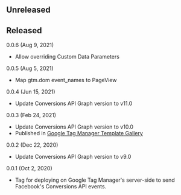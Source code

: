 ## Unreleased

## Released
0.0.6 (Aug 9, 2021)
* Allow overriding Custom Data Parameters

0.0.5 (Aug 5, 2021)
* Map gtm.dom event_names to PageView

0.0.4 (Jun 15, 2021)
* Update Conversions API Graph version to v11.0

0.0.3 (Feb 24, 2021)
* Update Conversions API Graph version to v10.0
* Published in [Google Tag Manager Template Gallery](https://tagmanager.google.com/gallery/#/owners/facebookincubator/templates/ConversionsAPI-Tag-for-GoogleTagManager)

0.0.2 (Dec 22, 2020)
* Update Conversions API Graph version to v9.0

0.0.1 (Oct 2, 2020)
* Tag for deploying on Google Tag Manager's server-side to send Facebook's Conversions API events.
